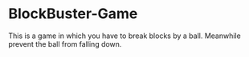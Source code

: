 # BlockBuster-Game
This is a game in which you have to break blocks by a ball. Meanwhile prevent the ball from falling down.
